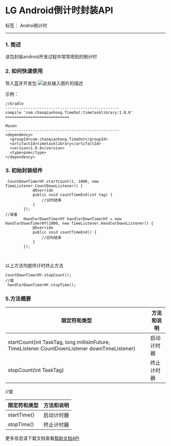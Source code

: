 # LG Android倒计时封装API 

标签： Androi倒计时

---

### 1. 简述

该包封装android开发过程中常常用到的倒计时



### 2. 如何快速使用

导入蓝牙开发包 ![此处输入图片的描述][1]

示例：

```
//Gradle
--------------------------------------------------
compile 'com.chaoqianhong.TimeOut:timetasklibrary:1.0.0'
============================

Maven
--------------------------------------------------
<dependency>
  <groupId>com.chaoqianhong.TimeOut</groupId>
  <artifactId>timetasklibrary</artifactId>
  <version>1.0.0</version>
  <type>pom</type>
</dependency>
```

### 3. 初始封装组件

```
 CountDownTimerHY.startCount(1, 1000, new TimeListener.CountDownListener() {
            @Override
            public void countTimeEnd(int tag) {
                //记时结束
            }
        });
//或者
        HandlerDownTimerHY handlerDownTimerHY = new HandlerDownTimerHY(1000, new TimeListener.HandlerDownListener() {
            @Override
            public void countTimeEnd() {
                //记时结束
            }
        });
        
        
```
以上方法均提供计时终止方法
```
CountDownTimerHY.stopCount();
//或
 handlerDownTimerHY.stopTime();
```

### 5.方法概要

| 限定符和类型 |  方法和说明 |
| --------   | -----  |
|startCount(int TaskTag, long millisInFuture, TimeListener.CountDownListener downTimeListener) |启动计时器 |
|stopCount(int TaskTag) |终止计时器 |

//或

| 限定符和类型 |  方法和说明 |
| --------   | -----  |
|startTime() |启动计时器 |
|stopTime() |终止计时器 |



更多信息请下载文档查看[帮助文档API][2]


  [1]: https://img.shields.io/badge/%20Gradle-V%201.0.0-brightgreen.svg
  [2]: https://download.csdn.net/download/male09/11013717
